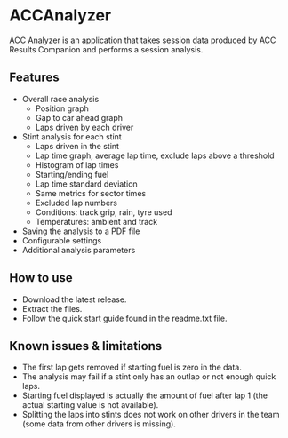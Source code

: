 # ACCAnalyzer
 
ACC Analyzer is an application that takes session data produced by ACC Results Companion and performs a session analysis.

## Features

- Overall race analysis
    - Position graph
    - Gap to car ahead graph
    - Laps driven by each driver
- Stint analysis for each stint
    - Laps driven in the stint
    - Lap time graph, average lap time, exclude laps above a threshold 
   	- Histogram of lap times 
   	- Starting/ending fuel
   	- Lap time standard deviation
   	- Same metrics for sector times
    - Excluded lap numbers
   	- Conditions: track grip, rain, tyre used
   	- Temperatures: ambient and track
- Saving the analysis to a PDF file
- Configurable settings
- Additional analysis parameters

## How to use

- Download the latest release.
- Extract the files.
- Follow the quick start guide found in the readme.txt file.

## Known issues & limitations

- The first lap gets removed if starting fuel is zero in the data.
- The analysis may fail if a stint only has an outlap or not enough quick laps.
- Starting fuel displayed is actually the amount of fuel after lap 1 (the actual starting value is not available).
- Splitting the laps into stints does not work on other drivers in the team (some data from other drivers is missing).

